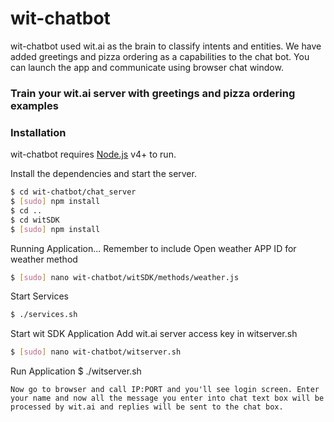# wit-chatbot
wit-chatbot used wit.ai as the brain to classify intents and entities. We have added greetings and pizza ordering as a capabilities to the chat bot. You can launch the app and communicate using browser chat window.

### Train your wit.ai server with greetings and pizza ordering examples

### Installation
wit-chatbot requires [Node.js](https://nodejs.org/) v4+ to run.

Install the dependencies and start the server.

```sh
$ cd wit-chatbot/chat_server
$ [sudo] npm install 
$ cd ..
$ cd witSDK
$ [sudo] npm install 
```
Running Application...
Remember to include Open weather APP ID for weather method
```sh
$ [sudo] nano wit-chatbot/witSDK/methods/weather.js
```
Start Services 
```sh
$ ./services.sh
```
Start wit SDK Application
Add wit.ai server access key in witserver.sh
```sh
$ [sudo] nano wit-chatbot/witserver.sh
```
Run Application
$ ./witserver.sh
```
Now go to browser and call IP:PORT and you'll see login screen. Enter your name and now all the message you enter into chat text box will be processed by wit.ai and replies will be sent to the chat box.



